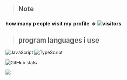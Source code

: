 
> ## **Note**
### how many people visit my profile => ![visitors](https://komarev.com/ghpvc/?username=euvii&style=flat&color=111111&label=visitors)


> ## **program languages i use**

![JavaScript](https://img.shields.io/badge/-JavaScript-E3E3E3?style=flat&logo=javascript&logoColor=e7d61c)
![TypeScript](https://img.shields.io/badge/-TypeScript-E3E3E3?style=flat&logo=typescript&logoColor=0074c2)

![GitHub stats](https://github-readme-stats.vercel.app/api?username=euvii&show_icons=true&theme=dark)

<img src="https://discord.c99.nl/widget/theme-4/702848671540314133.png">
